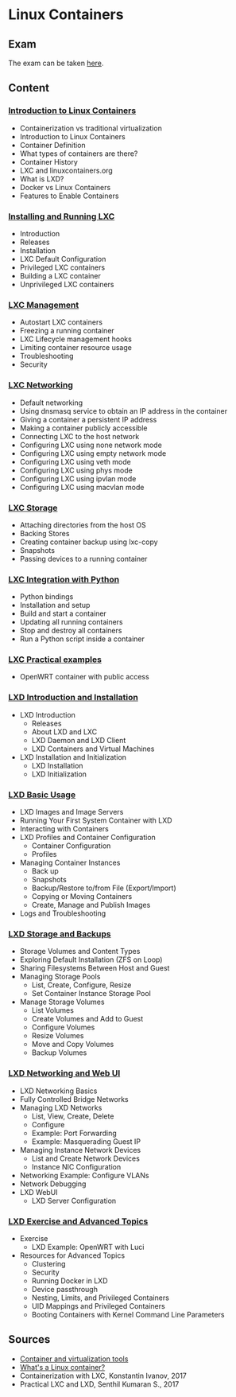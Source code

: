 # Linux Containers

## Exam

The exam can be taken [here](https://forms.gle/NgTUYvXNeqiUfnidA).

## Content

### [Introduction to Linux Containers](./01_Introduction_to_Linux_Containers/README.md)
- Containerization vs traditional virtualization
- Introduction to Linux Containers
- Container Definition
- What types of containers are there?
- Container History
- LXC and linuxcontainers.org
- What is LXD?
- Docker vs Linux Containers
- Features to Enable Containers

### [Installing and Running LXC](./02_Installing_and_Running_LXC/README.md)
- Introduction
- Releases
- Installation
- LXC Default Configuration
- Privileged LXC containers
- Building a LXC container
- Unprivileged LXC containers

### [LXC Management](./03_LXC_Management/README.md)
- Autostart LXC containers
- Freezing a running container
- LXC Lifecycle management hooks
- Limiting container resource usage
- Troubleshooting
- Security

### [LXC Networking](./04_LXC_Networking/README.md)
- Default networking
- Using dnsmasq service to obtain an IP address in the container
- Giving a container a persistent IP address
- Making a container publicly accessible
- Connecting LXC to the host network
- Configuring LXC using none network mode
- Configuring LXC using empty network mode
- Configuring LXC using veth mode
- Configuring LXC using phys mode
- Configuring LXC using ipvlan mode
- Configuring LXC using macvlan mode

### [LXC Storage](./05_LXC_Storage/README.md)
- Attaching directories from the host OS
- Backing Stores
- Creating container backup using lxc-copy
- Snapshots
- Passing devices to a running container

### [LXC Integration with Python](./06_LXC_Integration_with_Python/README.md)
- Python bindings
- Installation and setup
- Build and start a container
- Updating all running containers
- Stop and destroy all containers
- Run a Python script inside a container

### [LXC Practical examples](./07_LXC_Practical_examples/README.md)
- OpenWRT container with public access

### [LXD Introduction and Installation](./08_LXD_Introduction_and_Installation/README.md)
- LXD Introduction
    - Releases
    - About LXD and LXC
    - LXD Daemon and LXD Client
    - LXD Containers and Virtual Machines
- LXD Installation and Initialization
    - LXD Installation
    - LXD Initialization

### [LXD Basic Usage](./09_LXD_Basic_Usage/README.md)
- LXD Images and Image Servers
- Running Your First System Container with LXD
- Interacting with Containers
- LXD Profiles and Container Configuration
    - Container Configuration
    - Profiles
- Managing Container Instances
    - Back up
    - Snapshots
    - Backup/Restore to/from File (Export/Import)
    - Copying or Moving Containers
    - Create, Manage and Publish Images
- Logs and Troubleshooting

### [LXD Storage and Backups](./10_LXD_Storage_and_Backups/README.md)
- Storage Volumes and Content Types
- Exploring Default Installation (ZFS on Loop)
- Sharing Filesystems Between Host and Guest
- Managing Storage Pools
    - List, Create, Configure, Resize
    - Set Container Instance Storage Pool
- Manage Storage Volumes
    - List Volumes
    - Create Volumes and Add to Guest
    - Configure Volumes
    - Resize Volumes
    - Move and Copy Volumes
    - Backup Volumes

### [LXD Networking and Web UI](./11_LXD_Networking_and_WebUI/README.md)
- LXD Networking Basics
- Fully Controlled Bridge Networks
- Managing LXD Networks
    - List, View, Create, Delete
    - Configure
    - Example: Port Forwarding
    - Example: Masquerading Guest IP
- Managing Instance Network Devices
    - List and Create Network Devices
    - Instance NIC Configuration
- Networking Example: Configure VLANs
- Network Debugging
- LXD WebUI
    - LXD Server Configuration

### [LXD Exercise and Advanced Topics](./12_LXD_Exercise_and_Advanced_Topics/README.md)
- Exercise
    - LXD Example: OpenWRT with Luci
- Resources for Advanced Topics
    - Clustering
    - Security
    - Running Docker in LXD
    - Device passthrough
    - Nesting, Limits, and Privileged Containers
    - UID Mappings and Privileged Containers
    - Booting Containers with Kernel Command Line Parameters

## Sources
- [Container and virtualization tools](https://linuxcontainers.org/)
- [What's a Linux container?](https://www.redhat.com/en/topics/containers/whats-a-linux-container)
- Containerization with LXC, Konstantin Ivanov, 2017
- Practical LXC and LXD, Senthil Kumaran S., 2017
